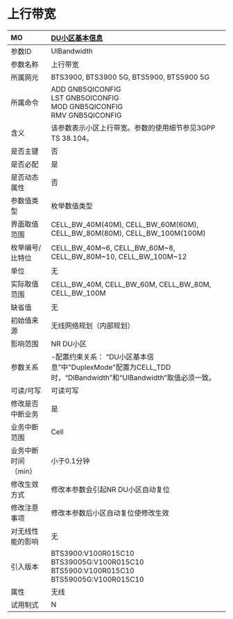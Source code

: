 # 上行带宽<table><thread><tr><th align = "left">MO</th><th align = "left"><a href = "index.html#上行带宽-4">DU小区基本信息</a></td></tr></thread><tbody><tr><td>参数ID</td><td>UlBandwidth</td></tr><tr><td>参数名称</td><td>上行带宽</td></tr><tr><td>所属网元</td><td>BTS3900, BTS3900 5G, BTS5900, BTS5900 5G</td></tr><tr><td>所属命令</td><td>ADD GNB5QICONFIG<br>LST GNB5OICONFIG<br>MOD GNB5QICONFIG<br>RMV GNB5QICONFIG</td></tr><tr><td>含义</td><td>该参数表示小区上行带宽。参数的使用细节参见3GPP TS 38.104。</td></tr><tr><td>是否主键</td><td>否</td></tr><tr><td>是否必配</td><td>是</td></tr><tr><td>是否动态属性</td><td>否</td></tr><tr><td>参数值类型</td><td>枚举数值类型</td></tr><tr><td>界面取值范围</td><td>CELL_BW_40M(40M), 
CELL_BW_60M(60M), 
CELL_BW_80M(80M), 
CELL_BW_100M(100M)</td></tr><tr><td>枚举编号/比特位</td><td>CELL_BW_40M~6, 
CELL_BW_60M~8, 
CELL_BW_80M~10, 
CELL_BW_100M~12</td></tr><tr><td>单位</td><td>无</td></tr><tr><td>实际取值范围</td><td>CELL_BW_40M, CELL_BW_60M, CELL_BW_80M, CELL_BW_100M</td></tr><tr><td>缺省值</td><td>无</td></tr><tr><td>初始值来源</td><td>无线网络规划（内部规划）</td></tr><tr><td>影响范围</td><td>NR DU小区</td></tr><tr><td>参数关系</td><td>-配置约束关系：
“DU小区基本信息”中"DuplexMode"配置为CELL_TDD时，“DlBandwidth”和“UlBandwidth”取值必须一致。</td></tr><tr><td>可读/可写</td><td>可读可写</td></tr><tr><td>修改是否中断业务</td><td>是</td></tr><tr><td>业务中断范围</td><td>Cell</td></tr><tr><td>业务中断时间（min）</td><td>小于0.1分钟</td></tr><tr><td>修改生效方式</td><td>修改本参数会引起NR DU小区自动复位</td></tr><tr><td>修改注意事项</td><td>修改本参数后小区自动复位使修改生效</td></tr><tr><td>对无线性能的影响</td><td>无</td></tr><tr><td>引入版本</td><td>BTS3900:V100R015C10<br>BTS39005G:V100R015C10<br>BTS5900:V100R015C10<br>BTS59005G:V100R015C10</td></tr><tr><td>属性</td><td>无线</td></tr><tr><td>试用制式</td><td>N</td></tr></tbody></table>